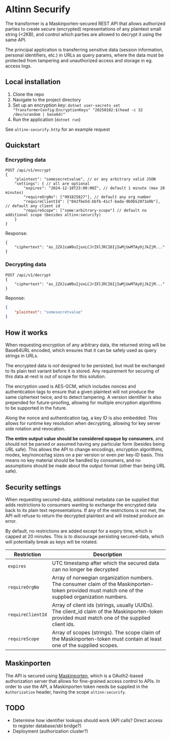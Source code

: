 # Altinn Securify

The transformer is a Maskinporten-secured REST API that allows authorized parties to create secure (encrypted) representations of any plaintext small string (<2KB), and control which parties are allowed to decrypt it using the same API.

The principal application is transferring sensitive data (session information, personal identifiers, etc.) in URLs as query params, where the data must be protected from tampering and unauthorized access and storage in eg. access logs.

## Local installation

1. Clone the repo
2. Navigate to the project directory
3. Set up an encryption key: `dotnet user-secrets set "TransformerConfig:EncryptionKeys" "20250102:$(head -c 32 /dev/urandom | base64)"`
4. Run the application (`dotnet run`)

See `altinn-securify.http` for an example request

## Quickstart

### Encrypting data

```http
POST /api/v1/encrypt
{
    "plaintext": "somesecretvalue", // or any arbitrary valid JSON
    "settings": { // all are optional
        "expires": "2024-12-18T23:00:00Z", // default 1 minute (max 20 minutes)
        "requireOrgNo": ["991825827"], // default any org number
        "requireClientId": ["042fbe5d-bbfb-41cf-bada-9b9b52073a9b"], // default any client id
        "requireScope": ["some:arbitrary-scope"] // default no additional scope (besides altinn:securify)
    }
}
```
Response:
```http
{
    "ciphertext": "as_2ZXJzaW9uIjoxLCJrZXlJRCI6IjIwMjUwMTAyOjJkZjM..."
}
```

### Decrypting data

```http
POST /api/v1/decrypt
{
    "ciphertext": "as_2ZXJzaW9uIjoxLCJrZXlJRCI6IjIwMjUwMTAyOjJkZjM..."
}
```
Reponse:
```json
{
    "plaintext": "somesecretvalue"
}
```

## How it works

When requesting encryption of any arbitrary data, the returned string will be Base64URL encoded, which ensures that it can be safely used as query strings in URLs.

The encrypted data is *not* designed to be persisted, but must be exchanged to its plain text variant before it is stored. Any requirement for securing of this data at-rest is out of scope for this solution.

The encryption used is AES-GCM, which includes nonces and authentication tags to ensure that a given plaintext will not produce the same ciphertext twice, and to detect tampering. A version identifier is also prepended for future-proofing, allowing for multiple encryption algorithms to be supported in the future.

Along the nonce and authentication tag, a key ID is also embedded. This allows for runtime key resolution when decrypting, allowing for key server side rotation and revocation. 

**The entire output value should be considered opaque by consumers**, and should not be parsed or assumed having any particular form (besides being URL safe). This allows the API to change encodings, encryption algorithms, modes, key/nonce/tag sizes on a per version or even per key-ID basis. This means no key material should be handled by consumers, and no assumptions should be made about the output format (other than being URL safe).

## Security settings

When requesting secured-data, additional metadata can be supplied that adds restrictions to consumers wanting to exchange the encrypted data back to its plain text representations. If any of the restrictions is not met, the API will refuse to return the decrypted plaintext and will instead produce an error.

By default, no restrictions are added except for a expiry time, which is capped at 20 minutes. This is to discourage persisting secured-data, which will potentially break as keys will be rotated.

| Restriction | Description |
|-------------|-------------|
| `expires` | UTC timestamp after which the secured data can no longer be decrypted |
| `requireOrgNo` | Array of norwegian organization numbers. The consumer claim of the Maskinporten-token provided must match one of the supplied organization numbers. |
| `requireClientId` | Array of client ids (strings, usually UUIDs). The client_id claim of the Maskinporten-token provided must match one of the supplied client ids. |
| `requireScope` | Array of scopes (strings). The scope claim of the Maskinporten-token must contain at least one of the supplied scopes. |

## Maskinporten

The API is secured using [Maskinporten](https://docs.digdir.no/docs/Maskinporten/maskinporten_summary), which is a OAuth2-based authorization server that allows for fine-grained access control to APIs. In order to use the API, a Maskinporten token needs be supplied in the `Authorization` header, having the scope `altinn:securify`. 

## TODO

* Determine how identifier lookups should work (API calls? Direct access to register database/sbl bridge?)
* Deployment (authorization cluster?)
